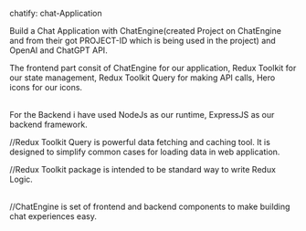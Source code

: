 chatify:  chat-Application

<p> Build a Chat Application with ChatEngine(created Project on ChatEngine and from their got PROJECT-ID which is being used in the project) and OpenAI and ChatGPT API. </p>
<p>The frontend part consit of ChatEngine for our application, Redux Toolkit for our state management,
Redux Toolkit Query for making API calls, Hero icons for our icons. </p>

<br> For the Backend i have used NodeJs as our runtime, ExpressJS as our backend framework. </br>

<p>//Redux Toolkit Query is powerful data fetching and caching tool. It is designed to simplify common cases for loading data in web application. </p>
<p> //Redux Toolkit package is intended to be standard way to write Redux Logic.</p>
<br>//ChatEngine is set of frontend and backend components to make building chat experiences easy. </br>
